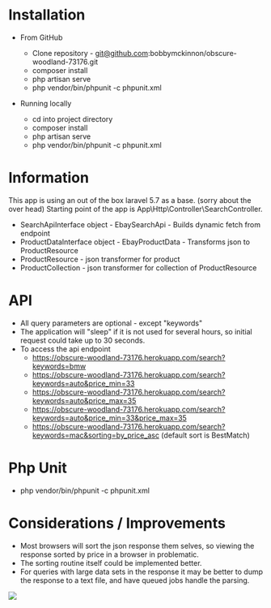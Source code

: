 Installation
========================
* From GitHub
    * Clone repository - git@github.com:bobbymckinnon/obscure-woodland-73176.git
    * composer install
    * php artisan serve
    * php vendor/bin/phpunit -c phpunit.xml
    
* Running locally
    * cd into project directory
    * composer install
    * php artisan serve
    * php vendor/bin/phpunit -c phpunit.xml
    
Information
=======================  
This app is using an out of the box laravel 5.7 as a base. (sorry about the over head)
Starting point of the app is  App\Http\Controller\SearchController.

* SearchApiInterface object - EbaySearchApi - Builds dynamic fetch from endpoint
* ProductDataInterface object - EbayProductData - Transforms json to ProductResource
* ProductResource - json transformer for product
* ProductCollection - json transformer for collection of ProductResource

API
=======================
* All query parameters are optional - except "keywords"
* The application will "sleep" if it is not used for several hours, so initial request could take up to 30 seconds.
* To access the api endpoint
    * https://obscure-woodland-73176.herokuapp.com/search?keywords=bmw
    * https://obscure-woodland-73176.herokuapp.com/search?keywords=auto&price_min=33
    * https://obscure-woodland-73176.herokuapp.com/search?keywords=auto&price_max=35
    * https://obscure-woodland-73176.herokuapp.com/search?keywords=auto&price_min=33&price_max=35
    * https://obscure-woodland-73176.herokuapp.com/search?keywords=mac&sorting=by_price_asc (default sort is BestMatch)    

Php Unit
=======================
* php vendor/bin/phpunit -c phpunit.xml

Considerations / Improvements
=======================
* Most browsers will sort the json response them selves, so viewing the response sorted by price in a browser in problematic.
* The sorting routine itself could be implemented better.
* For queries with large data sets in the response it may be better to dump the response to a text file, and have queued jobs handle the parsing.
    
<p align="left"><img src="https://laravel.com/assets/img/components/logo-laravel.svg"></p>
